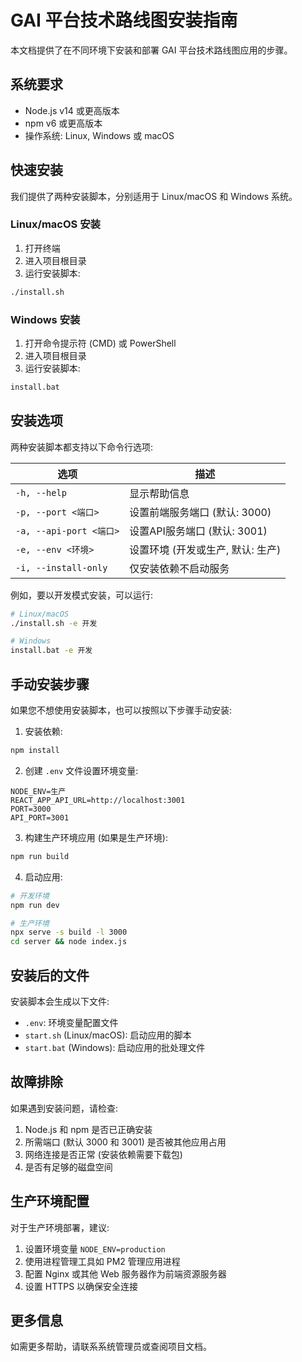# GAI 平台技术路线图安装指南

本文档提供了在不同环境下安装和部署 GAI 平台技术路线图应用的步骤。

## 系统要求

- Node.js v14 或更高版本
- npm v6 或更高版本
- 操作系统: Linux, Windows 或 macOS

## 快速安装

我们提供了两种安装脚本，分别适用于 Linux/macOS 和 Windows 系统。

### Linux/macOS 安装

1. 打开终端
2. 进入项目根目录
3. 运行安装脚本:

```bash
./install.sh
```

### Windows 安装

1. 打开命令提示符 (CMD) 或 PowerShell
2. 进入项目根目录
3. 运行安装脚本:

```cmd
install.bat
```

## 安装选项

两种安装脚本都支持以下命令行选项:

| 选项 | 描述 |
|------|------|
| `-h, --help` | 显示帮助信息 |
| `-p, --port <端口>` | 设置前端服务端口 (默认: 3000) |
| `-a, --api-port <端口>` | 设置API服务端口 (默认: 3001) |
| `-e, --env <环境>` | 设置环境 (开发或生产, 默认: 生产) |
| `-i, --install-only` | 仅安装依赖不启动服务 |

例如，要以开发模式安装，可以运行:

```bash
# Linux/macOS
./install.sh -e 开发

# Windows
install.bat -e 开发
```

## 手动安装步骤

如果您不想使用安装脚本，也可以按照以下步骤手动安装:

1. 安装依赖:

```bash
npm install
```

2. 创建 `.env` 文件设置环境变量:

```
NODE_ENV=生产
REACT_APP_API_URL=http://localhost:3001
PORT=3000
API_PORT=3001
```

3. 构建生产环境应用 (如果是生产环境):

```bash
npm run build
```

4. 启动应用:

```bash
# 开发环境
npm run dev

# 生产环境
npx serve -s build -l 3000
cd server && node index.js
```

## 安装后的文件

安装脚本会生成以下文件:

- `.env`: 环境变量配置文件
- `start.sh` (Linux/macOS): 启动应用的脚本
- `start.bat` (Windows): 启动应用的批处理文件

## 故障排除

如果遇到安装问题，请检查:

1. Node.js 和 npm 是否已正确安装
2. 所需端口 (默认 3000 和 3001) 是否被其他应用占用
3. 网络连接是否正常 (安装依赖需要下载包)
4. 是否有足够的磁盘空间

## 生产环境配置

对于生产环境部署，建议:

1. 设置环境变量 `NODE_ENV=production`
2. 使用进程管理工具如 PM2 管理应用进程
3. 配置 Nginx 或其他 Web 服务器作为前端资源服务器
4. 设置 HTTPS 以确保安全连接

## 更多信息

如需更多帮助，请联系系统管理员或查阅项目文档。 